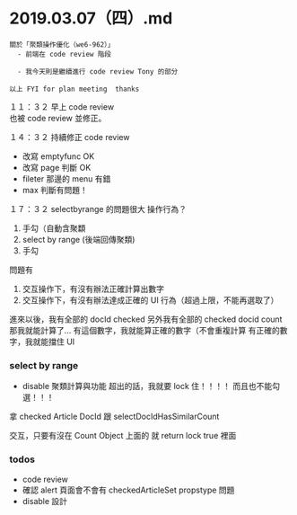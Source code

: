 # 2019.03.07（四）.md

```
關於「聚類操作優化（we6-962）」
  - 前端在 code review 階段
  
  - 我今天則是繼續進行 code review Tony 的部分
 
以上 FYI for plan meeting  thanks
```

１１：３２ 早上 code review  
也被 code review 並修正。  

１４：３２ 持續修正 code review
- 改寫 emptyfunc OK
- 改寫 page 判斷 OK
- fileter 那邊的 menu 有錯
- max 判斷有問題！

１７：３２ selectbyrange 的問題很大
操作行為？
1. 手勾（自動含聚纇
2. select by range (後端回傳聚類)
3. 手勾

問題有
1. 交互操作下，有沒有辦法正確計算出數字
2. 交互操作下，有沒有辦法達成正確的 UI 行為（超過上限，不能再選取了）

進來以後，我有全部的 docId checked
另外我有全部的 checked docid count
那我就能計算了...
有這個數字，我就能算正確的數字（不會重複計算
有正確的數字，我就能擋住 UI

### select by range 
- disable 聚類計算與功能
超出的話，我就要 lock 住！！！！
而且也不能勾選！！！

拿 checked Article DocId 跟
selectDocIdHasSimilarCount

交互，只要有沒在 Count Object 上面的
就 return lock true 裡面

### todos
- code review
- 確認 alert 頁面會不會有 checkedArticleSet propstype 問題
- disable 設計

